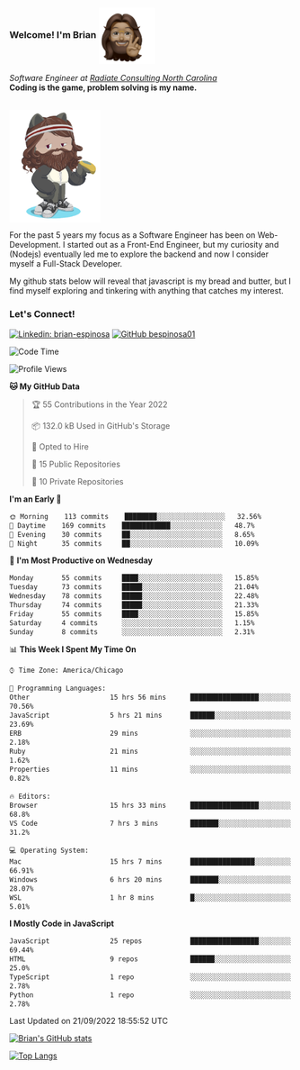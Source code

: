 ###  Welcome! I'm Brian <img align="center" src="https://github.com/bespinosa01/bespinosa01/blob/main/assets/peace-animoji.png" height="100" /></h2>
<p><em>Software Engineer at <a href="https://www.radiateconsulting.coop/north-carolina-tech-coop">Radiate Consulting North Carolina</a>
 <br/>
<!-- </br>Developer Consultant at <a href="https://codethedream.org/">Code The Dream</a> -->
</em> <b>Coding is the game, problem solving is my name.</b></p>

<br/>


 <img align="center" src="https://github.com/bespinosa01/bespinosa01/blob/main/assets/octo-me.png" height="200" /> 
 <p>
 For the past 5 years my focus as a Software Engineer has been on Web-Development. I started out as a Front-End Engineer, but my curiosity and (Nodejs) eventually led me to explore the backend and now I consider myself a Full-Stack Developer.
</p>
<p>
 My github stats below will reveal that javascript is my bread and butter, but I find myself exploring and tinkering with anything that catches my interest. 
 </p>
 
 
### Let's Connect!

[![Linkedin: brian-espinosa](https://img.shields.io/badge/-brian--espinosa-blue?style=flat-square&logo=Linkedin&logoColor=white&link=https://www.linkedin.com/in/brian-espinosa/)](https://www.linkedin.com/in/brian-espinosa/)
[![GitHub bespinosa01](https://img.shields.io/github/followers/bespinosa01?label=follow&style=social)](https://github.com/bespinosa01)



<!--START_SECTION:waka-->
![Code Time](http://img.shields.io/badge/Code%20Time-813%20hrs%2054%20mins-blue)

![Profile Views](http://img.shields.io/badge/Profile%20Views-34-blue)

**🐱 My GitHub Data** 

> 🏆 55 Contributions in the Year 2022
 > 
> 📦 132.0 kB Used in GitHub's Storage 
 > 
> 💼 Opted to Hire
 > 
> 📜 15 Public Repositories 
 > 
> 🔑 10 Private Repositories  
 > 
**I'm an Early 🐤** 

```text
🌞 Morning    113 commits    ████████░░░░░░░░░░░░░░░░░   32.56% 
🌆 Daytime    169 commits    ████████████░░░░░░░░░░░░░   48.7% 
🌃 Evening    30 commits     ██░░░░░░░░░░░░░░░░░░░░░░░   8.65% 
🌙 Night      35 commits     ██░░░░░░░░░░░░░░░░░░░░░░░   10.09%

```
📅 **I'm Most Productive on Wednesday** 

```text
Monday       55 commits     ████░░░░░░░░░░░░░░░░░░░░░   15.85% 
Tuesday      73 commits     █████░░░░░░░░░░░░░░░░░░░░   21.04% 
Wednesday    78 commits     █████░░░░░░░░░░░░░░░░░░░░   22.48% 
Thursday     74 commits     █████░░░░░░░░░░░░░░░░░░░░   21.33% 
Friday       55 commits     ████░░░░░░░░░░░░░░░░░░░░░   15.85% 
Saturday     4 commits      ░░░░░░░░░░░░░░░░░░░░░░░░░   1.15% 
Sunday       8 commits      ░░░░░░░░░░░░░░░░░░░░░░░░░   2.31%

```


📊 **This Week I Spent My Time On** 

```text
⌚︎ Time Zone: America/Chicago

💬 Programming Languages: 
Other                    15 hrs 56 mins      █████████████████░░░░░░░░   70.56% 
JavaScript               5 hrs 21 mins       ██████░░░░░░░░░░░░░░░░░░░   23.69% 
ERB                      29 mins             ░░░░░░░░░░░░░░░░░░░░░░░░░   2.18% 
Ruby                     21 mins             ░░░░░░░░░░░░░░░░░░░░░░░░░   1.62% 
Properties               11 mins             ░░░░░░░░░░░░░░░░░░░░░░░░░   0.82%

🔥 Editors: 
Browser                  15 hrs 33 mins      █████████████████░░░░░░░░   68.8% 
VS Code                  7 hrs 3 mins        ███████░░░░░░░░░░░░░░░░░░   31.2%

💻 Operating System: 
Mac                      15 hrs 7 mins       ████████████████░░░░░░░░░   66.91% 
Windows                  6 hrs 20 mins       ███████░░░░░░░░░░░░░░░░░░   28.07% 
WSL                      1 hr 8 mins         █░░░░░░░░░░░░░░░░░░░░░░░░   5.01%

```

**I Mostly Code in JavaScript** 

```text
JavaScript               25 repos            █████████████████░░░░░░░░   69.44% 
HTML                     9 repos             ██████░░░░░░░░░░░░░░░░░░░   25.0% 
TypeScript               1 repo              ░░░░░░░░░░░░░░░░░░░░░░░░░   2.78% 
Python                   1 repo              ░░░░░░░░░░░░░░░░░░░░░░░░░   2.78%

```



 Last Updated on 21/09/2022 18:55:52 UTC
<!--END_SECTION:waka-->


<!--  Github STATS -->
[![Brian's GitHub stats](https://github-readme-stats.vercel.app/api?username=bespinosa01&hide=stars,contribs&count_private=true&show_icons=true)](https://github.com/anuraghazra/github-readme-stats)

[![Top Langs](https://github-readme-stats.vercel.app/api/top-langs/?username=bespinosa01&layout=compact)](https://github.com/anuraghazra/github-readme-stats)



<!--
**bespinosa01/bespinosa01** is a ✨ _special_ ✨ repository because its `README.md` (this file) appears on your GitHub profile.

Here are some ideas to get you started:

- 🔭 I’m currently working on ...
- 🌱 I’m currently learning ...
- 👯 I’m looking to collaborate on ...
- 🤔 I’m looking for help with ...
- 💬 Ask me about ...
- 📫 How to reach me: ...
- 😄 Pronouns: ...
- ⚡ Fun fact: ...
-->
